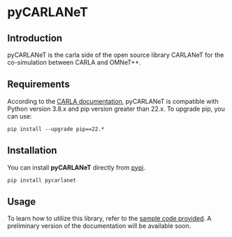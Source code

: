 pyCARLANeT
===============
## Introduction
pyCARLANeT is the carla side of the open source library CARLANeT for the co-simulation between CARLA and OMNeT++.

## Requirements

According to the [CARLA documentation](https://carla.readthedocs.io/en/latest/start_quickstart/), pyCARLANeT is compatible with Python version 3.8.x and pip version greater than 22.x. To upgrade pip, you can use:
```shell
pip install --upgrade pip==22.*
```

## Installation
You can install **pyCARLANeT** directly from [pypi](https://pypi.org/project/pycarlanet/). 
```shell
pip install pycarlanet
```

## Usage
To learn how to utilize this library, refer to the [sample code provided](https://github.com/carlanet/pycarlanet/blob/main/sample/sample_car_light.py).
A preliminary version of the documentation will be available soon.
